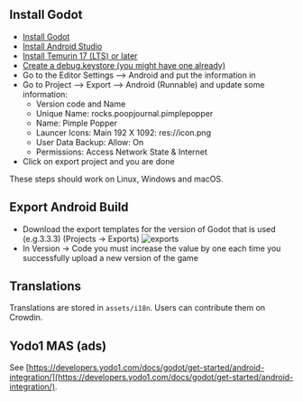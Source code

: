 ## Install Godot

- [Install Godot](https://store.steampowered.com/app/404790/Godot_Engine/)
- [Install Android Studio](https://developer.android.com/studio) 
- [Install Temurin 17 (LTS) or later](https://adoptium.net/)
- [Create a debug.keystore (you might have one already)](https://docs.godotengine.org/en/stable/getting_started/workflow/export/exporting_for_android.html#create-a-debug-keystore)
- Go to the Editor Settings --> Android and put the information in
- Go to Project --> Export --> Android (Runnable) and update some information:
    - Version code and Name
    - Unique Name: rocks.poopjournal.pimplepopper
    - Name: Pimple Popper
    - Launcer Icons: Main 192 X 1092: res://icon.png
    - User Data Backup: Allow: On
    - Permissions: Access Network State & Internet
- Click on export project and you are done   

These steps should work on Linux, Windows and macOS.

## Export Android Build

- Download the export templates for the version of Godot that is used (e.g.3.3.3) (Projects → Exports)
![exports](https://user-images.githubusercontent.com/15004217/149666307-6f085e98-0372-4c94-84c0-d0473fcd63ed.jpg)
- In Version → Code you must increase the value by one each time you successfully upload a new version of the game

## Translations

Translations are stored in ```assets/i18n```. Users can contribute them on Crowdin.

## Yodo1 MAS (ads)

See [https://developers.yodo1.com/docs/godot/get-started/android-integration/](https://developers.yodo1.com/docs/godot/get-started/android-integration/).
